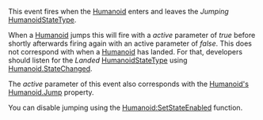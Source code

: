 This event fires when the [Humanoid](https://developer.roblox.com/en-us/api-reference/class/Humanoid) enters and leaves the _Jumping_ [HumanoidStateType](https://developer.roblox.com/en-us/api-reference/enum/HumanoidStateType).

When a [Humanoid](https://developer.roblox.com/en-us/api-reference/class/Humanoid) jumps this will fire with a _active_ parameter of _true_ before shortly afterwards firing again with an active parameter of _false_. This does not correspond with when a [Humanoid](https://developer.roblox.com/en-us/api-reference/class/Humanoid) has landed. For that, developers should listen for the _Landed_ [HumanoidStateType](https://developer.roblox.com/en-us/api-reference/enum/HumanoidStateType) using [Humanoid.StateChanged](https://developer.roblox.com/en-us/api-reference/event/Humanoid/StateChanged).

The _active_ parameter of this event also corresponds with the [Humanoid's](https://developer.roblox.com/en-us/api-reference/class/Humanoid) [Humanoid.Jump](https://developer.roblox.com/en-us/api-reference/property/Humanoid/Jump) property.

You can disable jumping using the [Humanoid:SetStateEnabled](https://developer.roblox.com/en-us/api-reference/function/Humanoid/SetStateEnabled) function.